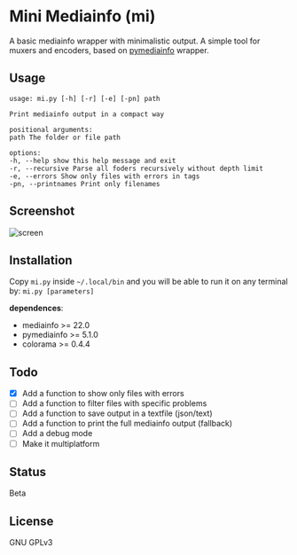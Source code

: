 # Mini Mediainfo (mi)

A basic mediainfo wrapper with minimalistic output. A simple tool for muxers and encoders, based on [pymediainfo](https://pymediainfo.readthedocs.io/en/stable/pymediainfo.html) wrapper.

## Usage

```
usage: mi.py [-h] [-r] [-e] [-pn] path

Print mediainfo output in a compact way

positional arguments:
path The folder or file path

options:
-h, --help show this help message and exit
-r, --recursive Parse all foders recursively without depth limit
-e, --errors Show only files with errors in tags
-pn, --printnames Print only filenames
```

## Screenshot

![screen](https://i.postimg.cc/0QbgKHSn/image.png)

## Installation

Copy `mi.py` inside `~/.local/bin` and you will be able to run it on any terminal by: `mi.py [parameters]`

**dependences**:

- mediainfo >= 22.0
- pymediainfo >= 5.1.0
- colorama >= 0.4.4

## Todo

- [x] Add a function to show only files with errors
- [ ] Add a function to filter files with specific problems
- [ ] Add a function to save output in a textfile (json/text)
- [ ] Add a function to print the full mediainfo output (fallback)
- [ ] Add a debug mode
- [ ] Make it multiplatform

## Status

Beta

## License

GNU GPLv3

```

```
